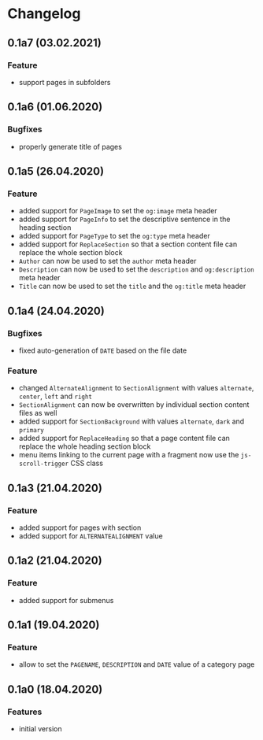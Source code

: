 # Changelog

## 0.1a7 (03.02.2021)
### Feature
* support pages in subfolders

## 0.1a6 (01.06.2020)
### Bugfixes
* properly generate title of pages

## 0.1a5 (26.04.2020)
### Feature
* added support for `PageImage` to set the `og:image` meta header
* added support for `PageInfo` to set the descriptive sentence in the heading section
* added support for `PageType` to set the `og:type` meta header
* added support for `ReplaceSection` so that a section content file can replace the whole section block
* `Author` can now be used to set the `author` meta header
* `Description` can now be used to set the `description` and `og:description` meta header
* `Title` can now be used to set the `title` and the `og:title` meta header

## 0.1a4 (24.04.2020)
### Bugfixes
* fixed auto-generation of `DATE` based on the file date
### Feature
* changed `AlternateAlignment` to `SectionAlignment` with values `alternate`, `center`, `left` and `right`
* `SectionAlignment` can now be overwritten by individual section content files as well
* added support for `SectionBackground` with values `alternate`, `dark` and `primary`
* added support for `ReplaceHeading` so that a page content file can replace the whole heading section block
* menu items linking to the current page with a fragment now use the `js-scroll-trigger` CSS class

## 0.1a3 (21.04.2020)
### Feature
* added support for pages with section
* added support for `ALTERNATEALIGNMENT` value

## 0.1a2 (21.04.2020)
### Feature
* added support for submenus

## 0.1a1 (19.04.2020)
### Feature
* allow to set the `PAGENAME`, `DESCRIPTION` and `DATE` value of a category page

## 0.1a0 (18.04.2020)
### Features
* initial version
